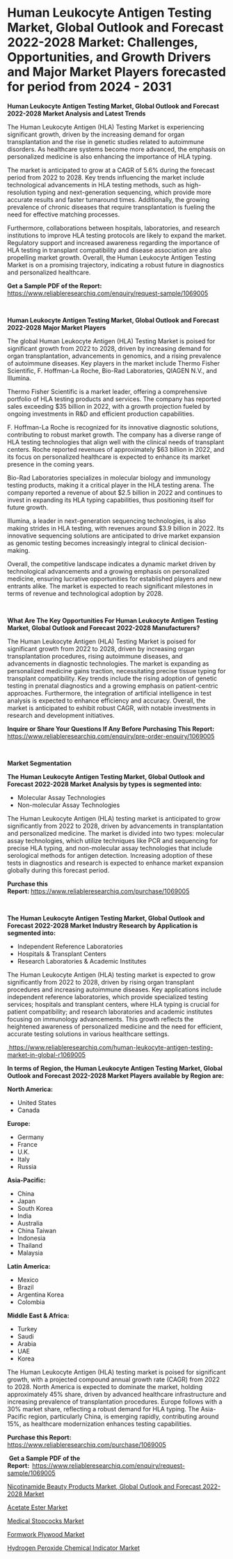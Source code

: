 <p><h1>Human Leukocyte Antigen Testing Market, Global Outlook and Forecast 2022-2028 Market: Challenges, Opportunities, and Growth Drivers and Major Market Players forecasted for period from 2024 - 2031</h1></p><p><strong>Human Leukocyte Antigen Testing Market, Global Outlook and Forecast 2022-2028 Market Analysis and Latest Trends</strong></p>
<p><p>The Human Leukocyte Antigen (HLA) Testing Market is experiencing significant growth, driven by the increasing demand for organ transplantation and the rise in genetic studies related to autoimmune disorders. As healthcare systems become more advanced, the emphasis on personalized medicine is also enhancing the importance of HLA typing.</p><p>The market is anticipated to grow at a CAGR of 5.6% during the forecast period from 2022 to 2028. Key trends influencing the market include technological advancements in HLA testing methods, such as high-resolution typing and next-generation sequencing, which provide more accurate results and faster turnaround times. Additionally, the growing prevalence of chronic diseases that require transplantation is fueling the need for effective matching processes.</p><p>Furthermore, collaborations between hospitals, laboratories, and research institutions to improve HLA testing protocols are likely to expand the market. Regulatory support and increased awareness regarding the importance of HLA testing in transplant compatibility and disease association are also propelling market growth. Overall, the Human Leukocyte Antigen Testing Market is on a promising trajectory, indicating a robust future in diagnostics and personalized healthcare.</p></p>
<p><strong>Get a Sample PDF of the Report:&nbsp;</strong> <a href="https://www.reliableresearchiq.com/enquiry/request-sample/1069005">https://www.reliableresearchiq.com/enquiry/request-sample/1069005</a></p>
<p>&nbsp;</p>
<p><strong>Human Leukocyte Antigen Testing Market, Global Outlook and Forecast 2022-2028 Major Market Players</strong></p>
<p><p>The global Human Leukocyte Antigen (HLA) Testing Market is poised for significant growth from 2022 to 2028, driven by increasing demand for organ transplantation, advancements in genomics, and a rising prevalence of autoimmune diseases. Key players in the market include Thermo Fisher Scientific, F. Hoffman-La Roche, Bio-Rad Laboratories, QIAGEN N.V., and Illumina.</p><p>Thermo Fisher Scientific is a market leader, offering a comprehensive portfolio of HLA testing products and services. The company has reported sales exceeding $35 billion in 2022, with a growth projection fueled by ongoing investments in R&D and efficient production capabilities.</p><p>F. Hoffman-La Roche is recognized for its innovative diagnostic solutions, contributing to robust market growth. The company has a diverse range of HLA testing technologies that align well with the clinical needs of transplant centers. Roche reported revenues of approximately $63 billion in 2022, and its focus on personalized healthcare is expected to enhance its market presence in the coming years.</p><p>Bio-Rad Laboratories specializes in molecular biology and immunology testing products, making it a critical player in the HLA testing arena. The company reported a revenue of about $2.5 billion in 2022 and continues to invest in expanding its HLA typing capabilities, thus positioning itself for future growth.</p><p>Illumina, a leader in next-generation sequencing technologies, is also making strides in HLA testing, with revenues around $3.9 billion in 2022. Its innovative sequencing solutions are anticipated to drive market expansion as genomic testing becomes increasingly integral to clinical decision-making.</p><p>Overall, the competitive landscape indicates a dynamic market driven by technological advancements and a growing emphasis on personalized medicine, ensuring lucrative opportunities for established players and new entrants alike. The market is expected to reach significant milestones in terms of revenue and technological adoption by 2028.</p></p>
<p>&nbsp;</p>
<p><strong>What Are The Key Opportunities For Human Leukocyte Antigen Testing Market, Global Outlook and Forecast 2022-2028 Manufacturers?</strong></p>
<p><p>The Human Leukocyte Antigen (HLA) Testing Market is poised for significant growth from 2022 to 2028, driven by increasing organ transplantation procedures, rising autoimmune diseases, and advancements in diagnostic technologies. The market is expanding as personalized medicine gains traction, necessitating precise tissue typing for transplant compatibility. Key trends include the rising adoption of genetic testing in prenatal diagnostics and a growing emphasis on patient-centric approaches. Furthermore, the integration of artificial intelligence in test analysis is expected to enhance efficiency and accuracy. Overall, the market is anticipated to exhibit robust CAGR, with notable investments in research and development initiatives.</p></p>
<p><strong>Inquire or Share Your Questions If Any Before Purchasing This Report:</strong> <a href="https://www.reliableresearchiq.com/enquiry/pre-order-enquiry/1069005">https://www.reliableresearchiq.com/enquiry/pre-order-enquiry/1069005</a></p>
<p>&nbsp;</p>
<p><strong>Market Segmentation</strong></p>
<p><strong>The Human Leukocyte Antigen Testing Market, Global Outlook and Forecast 2022-2028 Market Analysis by types is segmented into:</strong></p>
<p><ul><li>Molecular Assay Technologies</li><li>Non-molecular Assay Technologies</li></ul></p>
<p><p>The Human Leukocyte Antigen (HLA) testing market is anticipated to grow significantly from 2022 to 2028, driven by advancements in transplantation and personalized medicine. The market is divided into two types: molecular assay technologies, which utilize techniques like PCR and sequencing for precise HLA typing, and non-molecular assay technologies that include serological methods for antigen detection. Increasing adoption of these tests in diagnostics and research is expected to enhance market expansion globally during this forecast period.</p></p>
<p><strong>Purchase this Report:&nbsp;</strong><a href="https://www.reliableresearchiq.com/purchase/1069005">https://www.reliableresearchiq.com/purchase/1069005</a></p>
<p>&nbsp;</p>
<p><strong>The Human Leukocyte Antigen Testing Market, Global Outlook and Forecast 2022-2028 Market Industry Research by Application is segmented into:</strong></p>
<p><ul><li>Independent Reference Laboratories</li><li>Hospitals & Transplant Centers</li><li>Research Laboratories & Academic Institutes</li></ul></p>
<p><p>The Human Leukocyte Antigen (HLA) testing market is expected to grow significantly from 2022 to 2028, driven by rising organ transplant procedures and increasing autoimmune diseases. Key applications include independent reference laboratories, which provide specialized testing services; hospitals and transplant centers, where HLA typing is crucial for patient compatibility; and research laboratories and academic institutes focusing on immunology advancements. This growth reflects the heightened awareness of personalized medicine and the need for efficient, accurate testing solutions in various healthcare settings.</p></p>
<p><a href="https://www.reliableresearchiq.com/human-leukocyte-antigen-testing-market-in-global-r1069005">&nbsp;https://www.reliableresearchiq.com/human-leukocyte-antigen-testing-market-in-global-r1069005</a></p>
<p><strong>In terms of Region, the Human Leukocyte Antigen Testing Market, Global Outlook and Forecast 2022-2028 Market Players available by Region are:</strong></p>
<p>
    <p> <strong> North America: </strong>
        <ul>
            <li>United States</li>
            <li>Canada</li>
        </ul>
        </p> 
    <p> <strong> Europe: </strong>
        <ul>
            <li>Germany</li>
            <li>France</li>
            <li>U.K.</li>
            <li>Italy</li>
            <li>Russia</li>
        </ul>
        </p> 
    <p> <strong> Asia-Pacific: </strong>
        <ul>
            <li>China</li>
            <li>Japan</li>
            <li>South Korea</li>
            <li>India</li>
            <li>Australia</li>
            <li>China Taiwan</li>
            <li>Indonesia</li>
            <li>Thailand</li>
            <li>Malaysia</li>
        </ul>
        </p> 
    <p> <strong> Latin America: </strong>
        <ul>
            <li>Mexico</li>
            <li>Brazil</li>
            <li>Argentina Korea</li>
            <li>Colombia</li>
        </ul>
        </p> 
    <p> <strong> Middle East & Africa: </strong>
        <ul>
            <li>Turkey</li>
            <li>Saudi</li>
            <li>Arabia</li>
            <li>UAE</li>
            <li>Korea</li>
        </ul>
    </p>
    </p>
<p><p>The Human Leukocyte Antigen (HLA) testing market is poised for significant growth, with a projected compound annual growth rate (CAGR) from 2022 to 2028. North America is expected to dominate the market, holding approximately 45% share, driven by advanced healthcare infrastructure and increasing prevalence of transplantation procedures. Europe follows with a 30% market share, reflecting a robust demand for HLA typing. The Asia-Pacific region, particularly China, is emerging rapidly, contributing around 15%, as healthcare modernization enhances testing capabilities.</p></p>
<p><strong>Purchase this Report: </strong><a href="https://www.reliableresearchiq.com/purchase/1069005">https://www.reliableresearchiq.com/purchase/1069005</a></p>
<p>&nbsp;<strong>Get a Sample PDF of the Report:&nbsp;&nbsp;</strong><a href="https://www.reliableresearchiq.com/enquiry/request-sample/1069005">https://www.reliableresearchiq.com/enquiry/request-sample/1069005</a></p>
<p><strong></strong></p>
<p><p><a href="https://github.com/NathanColeman327/Market-Research-Report-List-1/blob/main/nicotinamide-beauty-products-market-global-outlook-and-forecast-2022-2028-market.md">Nicotinamide Beauty Products Market, Global Outlook and Forecast 2022-2028 Market</a></p><p><a href="https://medium.com/@paulmcglynn6456/the-growth-of-the-acetate-ester-market-has-been-significant-driven-by-various-critical-factors-13862e082aa0">Acetate Ester Market</a></p><p><a href="https://www.linkedin.com/pulse/medical-stopcocks-market-research-report-exploring-size-1dj0e?trackingId=xoCHikqBRfqApZq5Qa7B9g%3D%3D">Medical Stopcocks Market</a></p><p><a href="https://www.linkedin.com/pulse/why-should-you-invest-formwork-plywood-market-trends-leading-e1cpe?trackingId=ufSYdq7%2FTCWOYgWvRF8Sgw%3D%3D">Formwork Plywood Market</a></p><p><a href="https://issuu.com/reportprime-2/docs/hydrogen-peroxide-chemical-indicato_c5b4a735080da6">Hydrogen Peroxide Chemical Indicator Market</a></p></p>